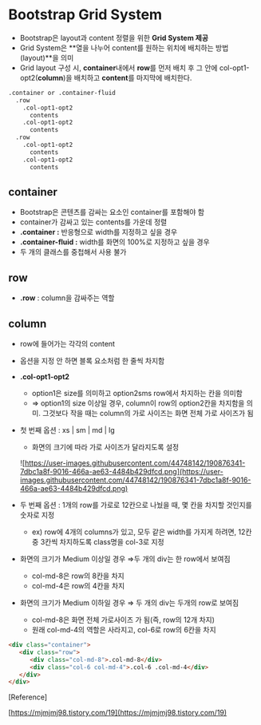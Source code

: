 # Bootstrap Grid System

- Bootstrap은 layout과 content 정렬을 위한 **Grid System 제공**
- Grid System은 **열을 나누어 content를 원하는 위치에 배치하는 방법(layout)**을 의미
- Grid layout 구성 시, **container**내에서 **row**를 먼저 배치 후 그 안에 col-opt1-opt2(**column**)을 배치하고 **content**를 마지막에 배치한다.

```html
.container or .container-fluid
  .row
    .col-opt1-opt2
      contents
    .col-opt1-opt2
      contents
  .row
    .col-opt1-opt2
      contents
    .col-opt1-opt2
      contents
```

## container

- Bootstrap은 콘텐츠를 감싸는 요소인 container를 포함해야 함
- container가 감싸고 있는 contents를 가운데 정렬
- **.container :** 반응형으로 width를 지정하고 싶을 경우
- **.container-fluid :** width를 화면의 100%로 지정하고 싶을 경우
- 두 개의 클래스를 중첩해서 사용 불가

## row

- **.row** : column을 감싸주는 역할

## column

- row에 들어가는 각각의 content
- 옵션을 지정 안 하면 블록 요소처럼 한 줄씩 차지함
- **.col-opt1-opt2**
    - option1은 size를 의미하고 option2sms row에서 차지하는 칸을 의미함
    - ⇒ option1의 size 이상일 경우, column이 row의 option2칸을 차지함을 의미. 그것보다 작을 때는 column의 가로 사이즈는 화면 전체 가로 사이즈가 됨
- 첫 번째 옵션 : xs |  sm | md | lg
    - 화면의 크기에 따라 가로 사이즈가 달라지도록 설정
    
    ![https://user-images.githubusercontent.com/44748142/190876341-7dbc1a8f-9016-466a-ae63-4484b429dfcd.png](https://user-images.githubusercontent.com/44748142/190876341-7dbc1a8f-9016-466a-ae63-4484b429dfcd.png)
    
- 두 번째 옵션 : 1개의 row를 가로로 12칸으로 나눴을 때, 몇 칸을 차지할 것인지를 숫자로 지정
    - ex) row에 4개의 columns가 있고, 모두 같은 width를 가지게 하려면, 12칸 중 3칸씩 차지하도록 class명을 col-3로 지정
- 화면의 크기가 Medium 이상일 경우 ⇒두 개의 div는 한 row에서 보여짐
    - col-md-8은 row의 8칸을 차지
    - col-md-4은 row의 4칸을 차지
- 화면의 크기가 Medium 이하일 경우 ⇒ 두 개의 div는 두개의 row로 보여짐
    - col-md-8은 화면 전체 가로사이즈 가 됨(즉, row의 12개 차지)
    - 원래 col-md-4의 역할은 사라지고, col-6로 row의 6칸을 차지

```html
<div class="container">
   <div class="row">
      <div class="col-md-8">.col-md-8</div>
      <div class="col-6 col-md-4">.col-6 .col-md-4</div>
   </div>
</div>
```

[Reference]

[https://mjmjmj98.tistory.com/19](https://mjmjmj98.tistory.com/19)
